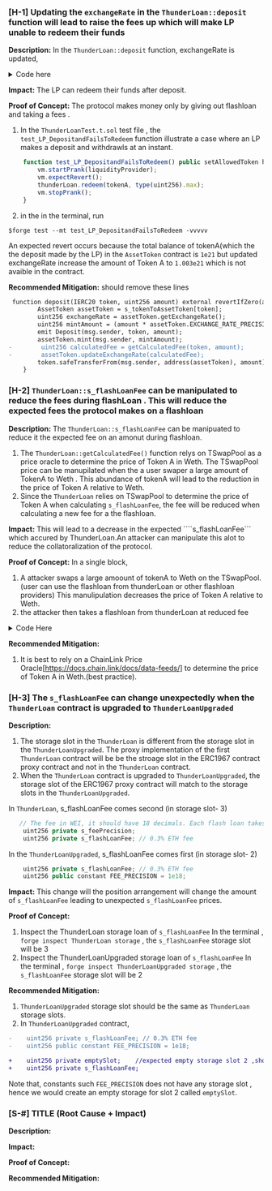 ### [H-1] Updating the `exchangeRate` in the `ThunderLoan::deposit` function will lead to raise the fees up which will make LP unable to redeem their funds

**Description:** In the `ThunderLoan::deposit` function, exchangeRate is updated,

<details>
<summary> Code here </summary>

```javascript
    function deposit(IERC20 token, uint256 amount) external revertIfZero(amount) revertIfNotAllowedToken(token) {
        AssetToken assetToken = s_tokenToAssetToken[token];
        uint256 exchangeRate = assetToken.getExchangeRate();
        uint256 mintAmount = (amount * assetToken.EXCHANGE_RATE_PRECISION()) / exchangeRate;
        emit Deposit(msg.sender, token, amount);
        assetToken.mint(msg.sender, mintAmount);
  @>    uint256 calculatedFee = getCalculatedFee(token, amount);
  @>     assetToken.updateExchangeRate(calculatedFee);
        token.safeTransferFrom(msg.sender, address(assetToken), amount);
    }
```

</details>

**Impact:** The LP can redeem their funds after deposit.

**Proof of Concept:** The protocol makes money only by giving out flashloan and taking a fees .

1. In the `ThunderLoanTest.t.sol` test file , the `test_LP_DepositandFailsToRedeem` function illustrate a case where an LP makes a deposit and withdrawls at an instant.

```javascript
    function test_LP_DepositandFailsToRedeem() public setAllowedToken hasDeposits {
        vm.startPrank(liquidityProvider);
        vm.expectRevert();
        thunderLoan.redeem(tokenA, type(uint256).max);
        vm.stopPrank();
    }
```

2. in the in the terminal, run

```
$forge test --mt test_LP_DepositandFailsToRedeem -vvvvv
```

An expected revert occurs because the total balance of tokenA(which the the deposit made by the LP) in the `AssetToken` contract is `1e21` but updated exchangeRate increase the amount of Token A to `1.003e21` which is not avaible in the contract.



**Recommended Mitigation:** should remove these lines
```diff
 function deposit(IERC20 token, uint256 amount) external revertIfZero(amount) revertIfNotAllowedToken(token) {
        AssetToken assetToken = s_tokenToAssetToken[token];
        uint256 exchangeRate = assetToken.getExchangeRate();
        uint256 mintAmount = (amount * assetToken.EXCHANGE_RATE_PRECISION()) / exchangeRate;
        emit Deposit(msg.sender, token, amount);
        assetToken.mint(msg.sender, mintAmount);
-        uint256 calculatedFee = getCalculatedFee(token, amount);
-        assetToken.updateExchangeRate(calculatedFee);
        token.safeTransferFrom(msg.sender, address(assetToken), amount);
    }
```


### [H-2] ```ThunderLoan::s_flashLoanFee``` can be manipulated to reduce the fees during flashLoan .  This will reduce the expected fees the protocol makes on a flashloan

**Description:** The  ```ThunderLoan::s_flashLoanFee``` can be manipuated to reduce it the expected fee on an amonut during flashloan. 
1. The ```ThunderLoan::getCalculatedFee()``` function relys on TSwapPool as a price oracle to determine the price of Token A in Weth. The TSwapPool price can be manupilated when the a user swaper a large amount of TokenA to Weth . This  abundance of tokenA will lead to the reduction in the price of Token A relative to Weth. 
1. Since the ```ThunderLoan``` relies on TSwapPool to determine the price  of Token A when calculating ```s_flashLoanFee```, the fee will be reduced when calculating  a new fee for a the flashloan.


**Impact:** This will lead to a decrease in the expected ````s_flashLoanFee``` which accured by ThunderLoan.An attacker can manipulate this alot to reduce the  collatoralization of the protocol.

**Proof of Concept:** 
In a single block,
1. A attacker swaps a large amoount of tokenA to Weth on the TSwapPool. (user  can use the flashloan from thunderLoan or other flashloan providers) This manulipulation decreases the price of Token A relative to Weth.
2. the attacker then  takes a flashloan from thunderLoan at reduced fee

<details>
<Summary>  Code Here</Summary>
In the ```OracleManipuation.t.sol``` , check out the ```testFlashLoanOracle()``` test function.


```javascript
 function testFlashLoanOracle() public setAllowedToken hasDeposits {
        uint256 amountToBorrow = 50e18;
        // fee for borrowing  100 TokenA
        uint256 normalFee = thunderLoan.getCalculatedFee(tokenA, 100e18);

        vm.startPrank(user);
        flashLoanReceiver = new OracleFlashLoanReceiver(
            address(thunderLoan), address(pool), address(weth), address(thunderLoan.getAssetFromToken(tokenA))
        );
        tokenA.mint(address(flashLoanReceiver), AMOUNT * 10);
        // in the flashloan, we are borrowing 50 TokenA twice --> check the flashloan contract
        thunderLoan.flashloan(address(flashLoanReceiver), tokenA, amountToBorrow, "");
        vm.stopPrank();
        uint256 attackfee = flashLoanReceiver.fee1() + flashLoanReceiver.fee2();
        console.log("attackfee", attackfee);
        console.log("normalFee", normalFee);
        console.log("fee1,", flashLoanReceiver.fee1());
        console.log("fee2,", flashLoanReceiver.fee2());

        assert(attackfee < normalFee);
          // also fee1 and fee2 are different yet the amount borrowed was the same (50e18)
        assert(flashLoanReceiver.fee1() != flashLoanReceiver.fee2());
    }
```
1. the ```OracleFlashLoanReceiver``` contract  in ``test/unit/audit/OracleFlashLoanReceiver.sol`` file  is the flashLoan receiver contract for the attacker
1. In the terminal , run ``forge test --mt testFlashLoanOracle -vv``
1. the attackFee(two flashloan calls each of 50 TokenA) is  less than the normal fee expected for 100 TokenA.
1. Run `cast --from-wei [feeamount]` in the terminal, to determine them in eth , eg `cast --from-wei 148073705159559194`


</details>


**Recommended Mitigation:**  
1. It is best to rely on  a ChainLink Price Oracle[https://docs.chain.link/docs/data-feeds/] to determine the price of Token A in Weth.(best practice).


### [H-3] The ```s_flashLoanFee``` can change unexpectedly when the ```ThunderLoan``` contract is upgraded to ``ThunderLoanUpgraded`` 

**Description:** 
1. The storage slot in the ```ThunderLoan``` is different from the storage slot in the ```ThunderLoanUpgraded```. The proxy implementation of the first ```ThunderLoan``` contract will be be the stroage slot in the ERC1967 contract proxy contract and not in the ```ThunderLoan``` contract.
2. When the ```ThunderLoan``` contract is upgraded to ```ThunderLoanUpgraded```, the storage slot of the ERC1967 proxy  contract will match  to the storage slots in the ```ThunderLoanUpgraded```.

In `ThunderLoan`,
s_flashLoanFee comes second  (in storage slot- 3)
```javascript
   // The fee in WEI, it should have 18 decimals. Each flash loan takes a flat fee of the token price.
    uint256 private s_feePrecision;
    uint256 private s_flashLoanFee; // 0.3% ETH fee
```
In the `ThunderLoanUpgraded`,
s_flashLoanFee comes first (in storage slot- 2)
```javascript
    uint256 private s_flashLoanFee; // 0.3% ETH fee
    uint256 public constant FEE_PRECISION = 1e18;
```
**Impact:** This change will the position arrangement will change the amount of `s_flashLoanFee` leading to unexpected `s_flashLoanFee` prices. 

**Proof of Concept:**
1. Inspect the ThunderLoan storage loan of ```s_flashLoanFee```
In the terminal  , `forge inspect ThunderLoan storage`  , the ``s_flashLoanFee`` storage slot will be 3
2. Inspect the ThunderLoanUpgraded storage loan of ```s_flashLoanFee```
In the terminal  , `forge inspect ThunderLoanUpgraded storage`  , the ``s_flashLoanFee`` storage slot will be 2

**Recommended Mitigation:**
1. ``ThunderLoanUpgraded`` storage slot should be the same as ``ThunderLoan`` storage slots. 
2. In ``ThunderLoanUpgraded`` contract, 

```diff
-    uint256 private s_flashLoanFee; // 0.3% ETH fee
-    uint256 public constant FEE_PRECISION = 1e18;

+    uint256 private emptySlot;    //expected empty storage slot 2 ,should not be  deleted in the contract
+    uint256 private s_flashLoanFee;
```
Note that, constants such `FEE_PRECISION` does not  have any storage slot , hence we would create an empty storage for slot 2 called `emptySlot`.




### [S-#] TITLE (Root Cause + Impact)

**Description:**

**Impact:**

**Proof of Concept:**

**Recommended Mitigation:**

